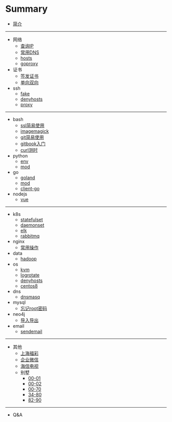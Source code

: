 # Summary

* [简介](README.md)

-----
* 网络
    * [查询IP](network/ip.md)
    * [常用DNS](network/dns.md)
    * [hosts](network/hosts.md)
    * [goproxy](network/goproxy.md)
* 证书
    * [签发证书](cert/sign.md)
    * [单向双向](cert/single-vs-two.md)
* ssh
    * [fake](ssh/fake.md)
    * [denyhosts](ssh/denyhosts.md)
    * [proxy](ssh/proxy.md)

-----
* bash
    * [ssl简易使用](bash/openssl-simple.md)
    * [imagemagick](bash/imagemagick.md)
    * [git简易使用](bash/git-simple.md)
    * [gitbook入门](bash/gitbook-base.md)
    * [curl测时](bash/curl-test-time.md)
* python
    * [env](python/env.md)
    * [mod](python/mod.md)
* go
    * [goland](go/goland.md)
    * [mod](go/mod.md)
    * [client-go](go/client-go.md)
* nodejs
    * [vue](js/vue.md)

-----
* k8s
    * [statefulset](k8s/statefulset.md)
    * [daemonset](k8s/daemonset.md)
    * [elk](k8s/elk.md)
    * [rabbitmq](k8s/rabbitmq.md)
* nginx
    * [常用操作](nginx/normal.md)
* data
    * [hadoop](data/hadoop.md)
* os
    * [kvm](os/kvm.md)
    * [logrotate](os/logrotate.md)
    * [denyhosts](os/denyhosts.md)
    * [centos8](os/centos8.md)
* dns
    * [dnsmasq](dns/dnsmasq.md)
* mysql
    * [忘记root密码](mysql/ignore-root-pass.md)
* neo4j
    * [导入导出](neo4j/import-export.md)
* email
    * [sendemail](email/sendemail.md)

-----
* 其他
    * [上海福彩](other/swlc.md)
    * [企业微信](other/qywx.md)
    * [海信电视](other/hls-repair.md)
    * 别墅
        * [00-01](other/villa-00-01.md)
        * [00-02](other/villa-00-02.md)
        * [00-70](other/villa-00-70.md)
        * [34-80](other/villa-34-80.md)
        * [82-90](other/villa-82-90.md)

-----
* Q&A

